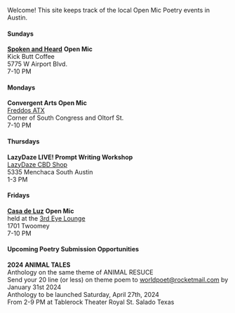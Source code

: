 Welcome! This site keeps track of the local Open Mic Poetry events in Austin.

#### Sundays
[**Spoken and Heard**](https://kickbuttcoffee.com/kick-butt-poetry-austin-texas.htm) **Open Mic**<br>
Kick Butt Coffee<br>
5775 W Airport Blvd.<br> 
7-10 PM<br>

#### Mondays
**Convergent Arts Open Mic**<br>
[Freddos ATX](https://www.freddoatx.com/)<br>
Corner of South Congress and Oltorf St.<br>
7-10 PM<br>

#### Thursdays
**LazyDaze LIVE! Prompt Writing Workshop**<br>
[LazyDaze CBD Shop](https://www.lazydazeshop.com/south-austin)<br>
5335 Menchaca South Austin<br>
1-3 PM<br>

#### Fridays
[**Casa de Luz**](https://www.casadeluz.org/) **Open Mic**<br>
held at the [3rd Eye Lounge](https://3rdeyemeditationlounge.com/)<br>
1701 Twoomey<br>
7-10 PM<br>

#### Upcoming Poetry Submission Opportunities
**2024 ANIMAL TALES**<br>
Anthology on the same theme of ANIMAL RESUCE<br>
Send your 20 line (or less) on theme poem to worldpoet@rocketmail.com by January 31st 2024<br>
Anthology to be launched Saturday, April 27th, 2024<br>
From 2-9 PM at Tablerock Theater Royal St. Salado Texas<br>
